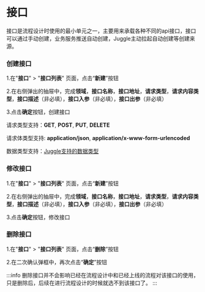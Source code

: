 # 接口

接口是流程设计时使用的最小单元之一，主要用来承载各种不同的api接口，接口可以通过手动创建，业务服务推送自动创建，Juggle主动拉起自动创建等创建来源。

### 创建接口

1.在"**接口**" > "**接口列表**" 页面，点击“**新建**”按钮

2.在右侧弹出的抽屉中，完成**领域**，**接口名称**，**接口地址**，**请求类型**，**请求内容类型**，**接口描述**（非必填），**接口入参**（非必填），**接口出参**（非必填）

3.点击**确定**按钮，创建接口

请求类型支持：**GET**, **POST**, **PUT**, **DELETE**

请求体类型支持: **application/json**, **application/x-www-form-urlencoded**

数据类型支持：[Juggle支持的数据类型](/docs/guide/user/data-type-info)

### 修改接口

1.在"**接口**" > "**接口列表**" 页面，点击“**新建**”按钮

2.在右侧弹出的抽屉中，完成**领域**，**接口名称**，**接口地址**，**请求类型**，**请求内容类型**，**接口描述**（非必填），**接口入参**（非必填），**接口出参**（非必填）

3.点击**确定**按钮，修改接口

### 删除接口

1.在"**接口**" > "**接口列表**" 页面，点击“**删除**”按钮

2.在二次确认弹框中，再次点击“**确定**”按钮

:::info
删除接口并不会影响已经在流程设计中和已经上线的流程对该接口的使用，只是删除后，后续在进行流程设计的时候就选不到该接口了。
:::